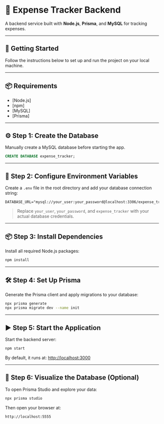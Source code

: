 # 🧾 Expense Tracker Backend

A backend service built with **Node.js**, **Prisma**, and **MySQL** for tracking expenses.

---

## 🚀 Getting Started

Follow the instructions below to set up and run the project on your local machine.

---

## 📦 Requirements

- [Node.js]
- [npm]
- [MySQL]
- [Prisma]

---

## ⚙️ Step 1: Create the Database

Manually create a MySQL database before starting the app.

```sql
CREATE DATABASE expense_tracker;
```

---

## 🔐 Step 2: Configure Environment Variables

Create a `.env` file in the root directory and add your database connection string:

```env
DATABASE_URL="mysql://your_user:your_password@localhost:3306/expense_tracker"
```

> Replace `your_user`, `your_password`, and `expense_tracker` with your actual database credentials.

---

## 📦 Step 3: Install Dependencies

Install all required Node.js packages:

```bash
npm install
```

---

## 🛠️ Step 4: Set Up Prisma

Generate the Prisma client and apply migrations to your database:

```bash
npx prisma generate
npx prisma migrate dev --name init
```

---

## ▶️ Step 5: Start the Application

Start the backend server:

```bash
npm start
```

By default, it runs at: [http://localhost:3000](http://localhost:3000)

---

## 🧪 Step 6: Visualize the Database (Optional)

To open Prisma Studio and explore your data:

```bash
npx prisma studio
```

Then open your browser at:

```
http://localhost:5555
```